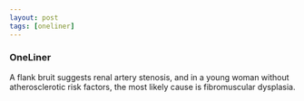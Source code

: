 ```yaml
---
layout: post
tags: [oneliner]
---
```



### OneLiner

A flank bruit suggests renal artery stenosis, and in a young woman without atherosclerotic risk factors, the most likely cause is fibromuscular dysplasia.
